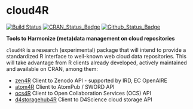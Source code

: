 # cloud4R

[![Build Status](https://github.com/eblondel/cloud4R/actions/workflows/r-cmd-check.yml/badge.svg?branch=master)](https://github.com/eblondel/cloud4R/actions/workflows/r-cmd-check.yml)
[![CRAN_Status_Badge](http://www.r-pkg.org/badges/version/cloud4R)](https://cran.r-project.org/package=cloud4R)
[![Github_Status_Badge](https://img.shields.io/badge/Github-0.1-blue.svg)](https://github.com/eblondel/cloud4R)

**Tools to Harmonize (meta)data management on cloud repositories**

`cloud4R` is a research (experimental) package that will intend to provide a standardized R interface to well-known web cloud data repositories. This will take advantage from R clients already developed, actively maintained and available on CRAN, among them:
* [zen4R](https://github.com/eblondel/zen4R) Client to Zenodo API - supported by IRD, EC OpenAIRE
* [atom4R](https://github.com/eblondel/atom4R) Client to AtomPub / SWORD API
* [ocs4R](https://github.com/eblondel/ocs4R) Client to Open Collaboration Services (OCS) API
* [d4storagehub4R](https://github.com/eblondel/d4storagehub4R) Client to D4Science cloud storage API
